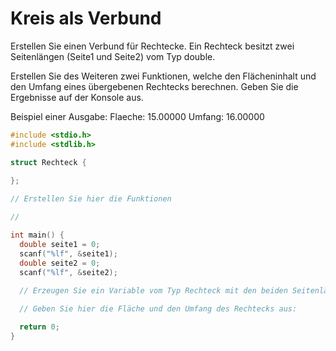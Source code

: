 # Kreis als Verbund

Erstellen Sie einen Verbund für Rechtecke. 
Ein Rechteck besitzt zwei Seitenlängen (Seite1 und Seite2) vom Typ double.

Erstellen Sie des Weiteren zwei Funktionen, 
welche den Flächeninhalt und den Umfang eines übergebenen Rechtecks berechnen. 
Geben Sie die Ergebnisse auf der Konsole aus.

Beispiel einer Ausgabe:
Flaeche: 15.00000
Umfang: 16.00000

```cpp
#include <stdio.h>
#include <stdlib.h>

struct Rechteck {
  
}; 

// Erstellen Sie hier die Funktionen

//

int main() {
  double seite1 = 0;
  scanf("%lf", &seite1);
  double seite2 = 0;
  scanf("%lf", &seite2);
  
  // Erzeugen Sie ein Variable vom Typ Rechteck mit den beiden Seitenlängen:

  // Geben Sie hier die Fläche und den Umfang des Rechtecks aus:

  return 0;
}
```